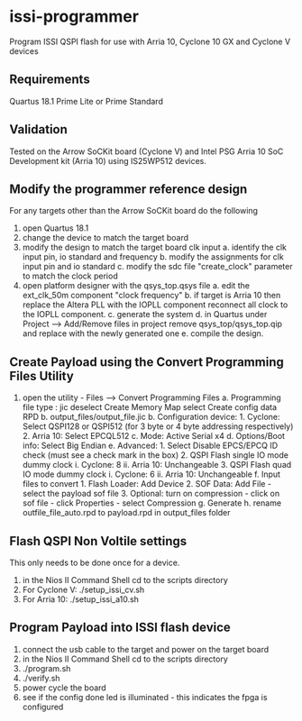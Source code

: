 # issi-programmer
Program ISSI QSPI flash for use with Arria 10, Cyclone 10 GX and Cyclone V devices


Requirements
------------

Quartus 18.1 Prime Lite or Prime Standard

Validation
----------

Tested on the Arrow SoCKit board (Cyclone V) and Intel PSG Arria 10 SoC Development kit (Arria 10) using IS25WP512 devices.


Modify the programmer reference design
--------------------------------------

For any targets other than the Arrow SoCKit board do the following

1. open Quartus 18.1
2. change the device to match the target board
3. modify the design to match the target board clk input
	a. identify the clk input pin, io standard and frequency
	b. modify the assignments for clk input pin and io standard
	c. modify the sdc file "create_clock" parameter to match the clock period
4. open platform designer with the qsys_top.qsys file
	a. edit the ext_clk_50m component "clock frequency"
	b. if target is Arria 10 then replace the Altera PLL with the IOPLL component
	   reconnect all clock to the IOPLL component.
	c. generate the system
	d. in Quartus under Project --> Add/Remove files in project  remove qsys_top/qsys_top.qip and replace with the newly generated one
	e. compile the design.

	
Create Payload using the Convert Programming Files Utility
-----------------------------------------------------------

1. open the utility - Files --> Convert Programming Files
	a. Programming file type : jic
		deselect Create Memory Map
		select Create config data RPD
	b. output_files/output_file.jic
	b. Configuration device: 
		1. Cyclone: Select QSPI128 or QSPI512 (for 3 byte or 4 byte addressing respectively)
		2. Arria 10: Select EPCQL512
	c. Mode: Active Serial x4
	d. Options/Boot info: Select Big Endian
	e. Advanced:
		1. Select Disable EPCS/EPCQ ID check (must see a check mark in the box)
		2. QSPI Flash single IO mode dummy clock
			i. Cyclone: 8
			ii. Arria 10: Unchangeable
		3. QSPI Flash quad IO mode dummy clock
			i. Cyclone: 6
			ii. Arria 10: Unchangeable
	f. Input files to convert
		1. Flash Loader: Add Device
		2. SOF Data: Add File - select the payload sof file
		3. Optional: turn on compression - click on sof file - click Properties - select Compression
	g. Generate
	h. rename outfile_file_auto.rpd to payload.rpd in output_files folder
	
	
Flash QSPI Non Voltile settings
-------------------------------

This only needs to be done once for a device.

1. in the Nios II Command Shell cd to the scripts directory
2. For Cyclone V: ./setup_issi_cv.sh
3. For Arria 10: ./setup_issi_a10.sh


Program Payload into ISSI flash device
--------------------------------------
	
1. connect the usb cable to the target and power on the target board
2. in the Nios II Command Shell cd to the scripts directory
3. ./program.sh
4. ./verify.sh
5. power cycle the board
6. see if the config done led is illuminated - this indicates the fpga is configured


